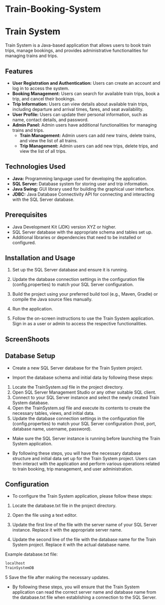 # Train-Booking-System


# Train System

Train System is a Java-based application that allows users to book train trips, manage bookings, and provides administrative functionalities for managing trains and trips.

## Features

- **User Registration and Authentication:** Users can create an account and log in to access the system.
- **Booking Management:** Users can search for available train trips, book a trip, and cancel their bookings.
- **Trip Information:** Users can view details about available train trips, including departure and arrival times, fares, and seat availability.
- **User Profile:** Users can update their personal information, such as name, contact details, and password.
- **Admin Panel:** Admin users have additional functionalities for managing trains and trips.
  - **Train Management:** Admin users can add new trains, delete trains, and view the list of all trains.
  - **Trip Management:** Admin users can add new trips, delete trips, and view the list of all trips.

## Technologies Used

- **Java:** Programming language used for developing the application.
- **SQL Server:** Database system for storing user and trip information.
- **Java Swing:** GUI library used for building the graphical user interface.
- **JDBC:** Java Database Connectivity API for connecting and interacting with the SQL Server database.

## Prerequisites

- Java Development Kit (JDK) version XYZ or higher.
- SQL Server database with the appropriate schema and tables set up.
- Additional libraries or dependencies that need to be installed or configured.

## Installation and Usage

1. Set up the SQL Server database and ensure it is running.

2. Update the database connection settings in the configuration file (config.properties) to match your SQL Server configuration.

3. Build the project using your preferred build tool (e.g., Maven, Gradle) or compile the Java source files manually.

4. Run the application.

5. Follow the on-screen instructions to use the Train System application. Sign in as a user or admin to access the respective   functionalities.

## ScreenShoots


## Database Setup

- Create a new SQL Server database for the Train System project.

- Import the database schema and initial data by following these steps:

1. Locate the TrainSystem.sql file in the project directory.
2. Open SQL Server Management Studio or any other suitable SQL client.
3. Connect to your SQL Server instance and select the newly created Train System database.
4. Open the TrainSystem.sql file and execute its contents to create the necessary tables, views, and initial data.
5. Update the database connection settings in the configuration file (config.properties) to match your SQL Server configuration (host, port, database name, username, password).

- Make sure the SQL Server instance is running before launching the Train System application.

- By following these steps, you will have the necessary database structure and initial data set up for the Train System project. Users can then interact with the application and perform various operations related to train booking, trip management, and user administration.


## Configuration

- To configure the Train System application, please follow these steps:

1. Locate the database.txt file in the project directory.

2. Open the file using a text editor.

3. Update the first line of the file with the server name of your SQL Server instance. Replace it with the appropriate server name.

4. Update the second line of the file with the database name for the Train System project. Replace it with the actual database name.

Example database.txt file:
  ```bash
localhost
TrainSystemDB
```
5 Save the file after making the necessary updates.

- By following these steps, you will ensure that the Train System application can read the correct server name and database name from the database.txt file when establishing a connection to the SQL Server.
